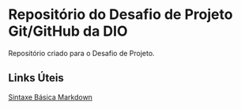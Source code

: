 # Repositório do Desafio de Projeto Git/GitHub da DIO
Repositório criado para o Desafio de Projeto.

## Links Úteis
[Sintaxe Básica Markdown](markdownguide.org/basic-syntax/)
